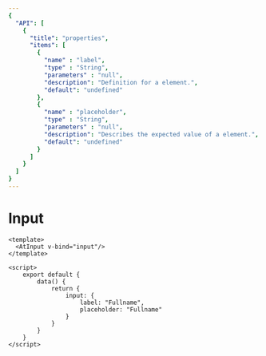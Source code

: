 ```yaml
---
{
  "API": [
    {
      "title": "properties",
      "items": [
        {
          "name" : "label",
          "type" : "String",
          "parameters" : "null",
          "description": "Definition for a element.",
          "default": "undefined"
        },               
        {
          "name" : "placeholder",
          "type" : "String",
          "parameters" : "null",
          "description": "Describes the expected value of a element.",
          "default": "undefined"
        }
      ] 
    }
  ]
}
---
```


# Input

<Preview>
  <template slot="demo">
    <AtInput />
  </template>

  ```vue
  <template>
    <AtInput v-bind="input"/>
  </template>
  
  <script>
      export default {
          data() {
              return {
                  input: {
                      label: "Fullname",
                      placeholder: "Fullname"
                  }
              }
          }
      }
  </script>

  ```
</Preview>


